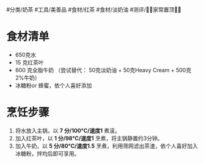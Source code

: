 #分类/奶茶 
#工具/美善品 
#食材/红茶 #食材/淡奶油 
#测评/📌📌家常置顶📌📌 
# 食材清单

- 650克水
- 15 克红茶叶
- 600 克全脂牛奶 （尝试替代： 50克淡奶油 + 50克Heavy Cream + 500克2%牛奶）
- 冰糖粉or 蜂蜜，依个人喜好添加

# 烹饪步骤

1. 将水放入主锅，以 **7 分/100°C/速度1** 煮滚。
2. 加入红茶叶，以 **1 分/98°C/速度1** 烹煮，将主锅静置约3分钟。
3. 加入牛奶，以 **5 分/80°C/速度1.5** 烹煮，利用筛网滤出茶渣，依个人喜好加入冰糖粉，拌均后即可享用。